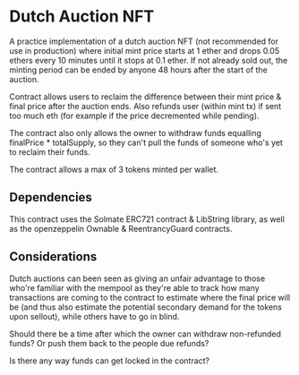 # Dutch Auction NFT

A practice implementation of a dutch auction NFT (not recommended for use in production) where initial mint price starts at 1 ether and drops 0.05 ethers every 10 minutes until it stops at 0.1 ether. If not already sold out, the minting period can be ended by anyone 48 hours after the start of the auction.

Contract allows users to reclaim the difference between their mint price & final price after the auction ends. Also refunds user (within mint tx) if sent too much eth (for example if the price decremented while pending).

The contract also only allows the owner to withdraw funds equalling finalPrice * totalSupply, so they can't pull the funds of someone who's yet to reclaim their funds.

The contract allows a max of 3 tokens minted per wallet.

## Dependencies

This contract uses the Solmate ERC721 contract & LibString library, as well as the openzeppelin Ownable & ReentrancyGuard contracts.

## Considerations
Dutch auctions can been seen as giving an unfair advantage to those who're familiar with the mempool as they're able to track how many transactions are coming to the contract to estimate where the final price will be (and thus also estimate the potential secondary demand for the tokens upon sellout), while others have to go in blind.

Should there be a time after which the owner can withdraw non-refunded funds? Or push them back to the people due refunds?

Is there any way funds can get locked in the contract?